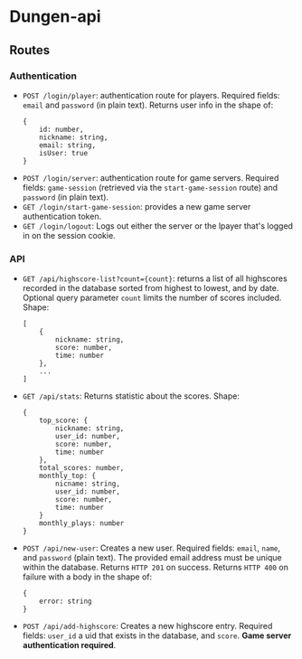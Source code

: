 # Dungen-api

## Routes

### Authentication
- `POST /login/player`: authentication route for players. Required fields: `email` and `password` (in plain text). Returns user info in the shape of:
    ```
    {
        id: number,
        nickname: string,
        email: string,
        isUser: true
    }
    ```
- `POST /login/server`: authentication route for game servers. Required fields: `game-session` (retrieved via the `start-game-session` route) and `password` (in plain text).
- `GET /login/start-game-session`: provides a new game server authentication token.
- `GET /login/logout`: Logs out either the server or the lpayer that's logged in on the session cookie.

### API
- `GET /api/highscore-list?count={count}`: returns a list of all highscores recorded in the database sorted from highest to lowest, and by date. Optional query parameter `count` limits the number of scores included. Shape: 
    ```
    [
        {
            nickname: string,
            score: number,
            time: number
        },
        ...
    ]
    ```
- `GET /api/stats`: Returns statistic about the scores. Shape:
    ```
    {
        top_score: {
            nickname: string,
            user_id: number,
            score: number,
            time: number
        },
        total_scores: number,
        monthly_top: {
            nicname: string,
            user_id: number,
            score: number,
            time: number
        }
        monthly_plays: number
    }
    ```
- `POST /api/new-user`: Creates a new user. Required fields: `email`, `name`, and `password` (plain text). The provided email address must be unique within the database. Returns `HTTP 201` on success. Returns `HTTP 400` on failure with a body in the shape of: 
    ```
    {
        error: string
    }
    ```
- `POST /api/add-highscore`: Creates a new highscore entry. Required fields: `user_id` a uid that exists in the database, and `score`. **Game server authentication required**.